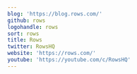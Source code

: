 ```yaml
---
blog: 'https://blog.rows.com/'
github: rows
logohandle: rows
sort: rows
title: Rows
twitter: RowsHQ
website: 'https://rows.com/'
youtube: 'https://youtube.com/c/RowsHQ'
---
```

